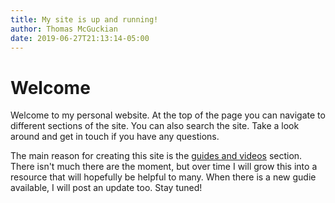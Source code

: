 ```yaml
---
title: My site is up and running!
author: Thomas McGuckian
date: 2019-06-27T21:13:14-05:00
---
```


# Welcome

Welcome to my personal website. At the top of the page you can navigate to different sections of the site. You can also search the site. Take a look around and get in touch if you have any questions.  

The main reason for creating this site is the [guides and videos](/courses) section. There isn't much there are the moment, but over time I will grow this into a resource that will hopefully be helpful to many. When there is a new gudie available, I will post an update too. Stay tuned!
